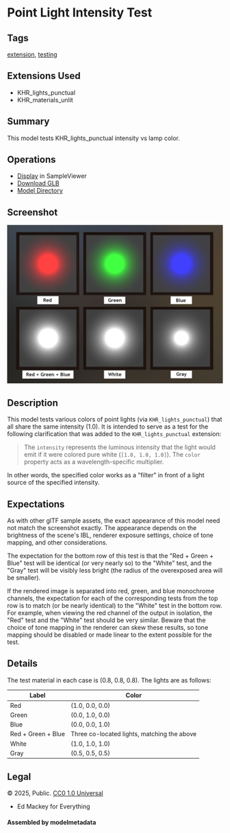 # Point Light Intensity Test

## Tags

[extension](../../Models-extension.md), [testing](../../Models-testing.md)

## Extensions Used

* KHR_lights_punctual
* KHR_materials_unlit

## Summary

This model tests KHR_lights_punctual intensity vs lamp color.

## Operations

* [Display](https://github.khronos.org/glTF-Sample-Viewer-Release/?model=https://raw.GithubUserContent.com/KhronosGroup/glTF-Sample-Assets/main/./Models/PointLightIntensityTest/glTF-Binary/PointLightIntensityTest.glb) in SampleViewer
* [Download GLB](https://raw.GithubUserContent.com/KhronosGroup/glTF-Sample-Assets/main/./Models/PointLightIntensityTest/glTF-Binary/PointLightIntensityTest.glb)
* [Model Directory](./)

## Screenshot

![screenshot](screenshot/screenshot-large.jpg)

## Description

This model tests various colors of point lights (via `KHR_lights_punctual`) that all share the same intensity (1.0). It is intended to serve as a test for the following clarification that was added to the `KHR_lights_punctual` extension:

> The `intensity` represents the luminous intensity that the light would emit if it were colored pure white (`[1.0, 1.0, 1.0]`). The `color` property acts as a wavelength-specific multiplier.

In other words, the specified color works as a "filter" in front of a light source of the specified intensity.

## Expectations

As with other glTF sample assets, the exact appearance of this model need not match the screenshot exactly.  The appearance depends on the brightness of the scene's IBL, renderer exposure settings, choice of tone mapping, and other considerations.

The expectation for the bottom row of this test is that the "Red + Green + Blue" test will be identical (or very nearly so) to the "White" test, and the "Gray" test will be visibly less bright (the radius of the overexposed area will be smaller).

If the rendered image is separated into red, green, and blue monochrome channels, the expectation for each of the corresponding tests from the top row is to match (or be nearly identical) to the "White" test in the bottom row.  For example, when viewing the red channel of the output in isolation, the "Red" test and the "White" test should be very similar.  Beware that the choice of tone mapping in the renderer can skew these results, so tone mapping should be disabled or made linear to the extent possible for the test.

## Details

The test material in each case is (0.8, 0.8, 0.8).  The lights are as follows:

| Label | Color |
|-------|-------|
| Red                | (1.0, 0.0, 0.0) |
| Green              | (0.0, 1.0, 0.0) |
| Blue               | (0.0, 0.0, 1.0) |
| Red + Green + Blue | Three co-located lights, matching the above |
| White              | (1.0, 1.0, 1.0) |
| Gray               | (0.5, 0.5, 0.5) |


## Legal

&copy; 2025, Public. [CC0 1.0 Universal](https://creativecommons.org/publicdomain/zero/1.0/legalcode)

 - Ed Mackey for Everything

#### Assembled by modelmetadata